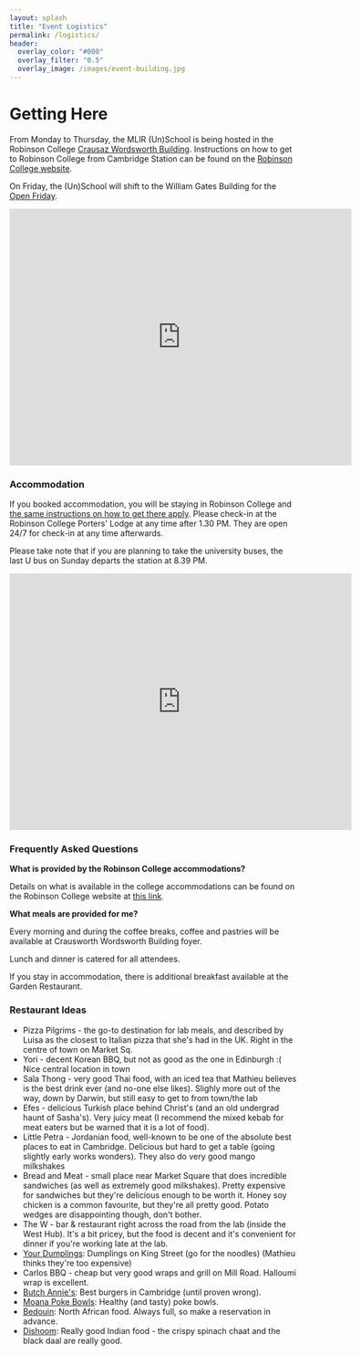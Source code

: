 ```yaml
---
layout: splash
title: "Event Logistics"
permalink: /logistics/
header:
  overlay_color: "#000"
  overlay_filter: "0.5"
  overlay_image: /images/event-building.jpg
---
```


# Getting Here

From Monday to Thursday, the MLIR (Un)School is being hosted in the Robinson College [Crausaz Wordsworth Building](https://www.robinson.cam.ac.uk/conferences/meet/crausaz-wordsworth-building). Instructions on how to get to Robinson College from Cambridge Station can be found on the [Robinson College website](https://www.robinson.cam.ac.uk/contact-us/visiting-robinson/public-transport). 

On Friday, the (Un)School will shift to the William Gates Building for the [Open Friday](open-friday).

<iframe src="https://www.google.com/maps/embed?pb=!1m18!1m12!1m3!1d2038.3355040998117!2d0.10293745888900475!3d52.20532232018525!2m3!1f0!2f0!3f0!3m2!1i1024!2i768!4f13.1!3m3!1m2!1s0x47d870b142eed76b%3A0x576ce34c87efbddd!2sCrausaz%20Wordsworth%20Building%2C%20Robinson%20College!5e0!3m2!1sen!2suk!4v1757071861284!5m2!1sen!2suk" width="600" height="450" style="border:0;" allowfullscreen="" loading="lazy" referrerpolicy="no-referrer-when-downgrade"></iframe>

### Accommodation

If you booked accommodation, you will be staying in Robinson College and [the same instructions on how to get there apply](https://www.robinson.cam.ac.uk/contact-us/visiting-robinson/public-transport). Please check-in at the Robinson College Porters' Lodge at any time after 1.30 PM. They are open 24/7 for check-in at any time afterwards.

Please take note that if you are planning to take the university buses, the last U bus on Sunday departs the station at 8.39 PM.

<iframe src="https://www.google.com/maps/embed?pb=!1m18!1m12!1m3!1d5473.356577283845!2d0.10478836352597375!3d52.20424011502731!2m3!1f0!2f0!3f0!3m2!1i1024!2i768!4f13.1!3m3!1m2!1s0x47d870b1020987a1%3A0xd53fc9646c4ca42e!2sRobinson%20College!5e0!3m2!1sen!2suk!4v1757071370457!5m2!1sen!2suk" width="600" height="450" style="border:0;" allowfullscreen="" loading="lazy" referrerpolicy="no-referrer-when-downgrade"></iframe>



### Frequently Asked Questions

**What is provided by the Robinson College accommodations?**

Details on what is available in the college accommodations can be found on the Robinson College website at [this link]( https://www.robinson.cam.ac.uk/conferences/stay).

**What meals are provided for me?**

Every morning and during the coffee breaks, coffee and pastries will be available at Crausworth Wordsworth Building foyer.

Lunch and dinner is catered for all attendees. 

If you stay in accommodation, there is additional breakfast available at the Garden Restaurant.

### Restaurant Ideas

* Pizza Pilgrims - the go-to destination for lab meals, and described by Luisa as the closest to Italian pizza that she's had in the UK.  Right in the centre of town on Market Sq.
* Yori - decent Korean BBQ, but not as good as the one in Edinburgh :( Nice central location in town
* Sala Thong - very good Thai food, with an iced tea that Mathieu believes is the best drink ever (and no-one else likes). Slighly more out of the way, down by Darwin, but still easy to get to from town/the lab
* Efes - delicious Turkish place behind Christ's (and an old undergrad haunt of Sasha's). Very juicy meat (I recommend the mixed kebab for meat eaters but be warned that it is a lot of food).
* Little Petra - Jordanian food, well-known to be one of the absolute best places to eat in Cambridge. Delicious but hard to get a table (going slightly early works wonders). They also do very good mango milkshakes
* Bread and Meat - small place near Market Square that does incredible sandwiches (as well as extremely good milkshakes). Pretty expensive for sandwiches but they're delicious enough to be worth it. Honey soy chicken is a common favourite, but they're all pretty good. Potato wedges are disappointing though, don't bother.
* The W - bar & restaurant right across the road from the lab (inside the West Hub). It's a bit pricey, but the food is decent and it's convenient for dinner if you're working late at the lab.
* [Your Dumplings](https://maps.app.goo.gl/p5Q2YWRccCwMDFt77): Dumplings on King Street (go for the noodles) (Mathieu thinks they're too expensive)
* Carlos BBQ - cheap but very good wraps and grill on Mill Road. Halloumi wrap is excellent.
* [Butch Annie's](https://maps.app.goo.gl/QD1H7VfHuwoPw6PJ6): Best burgers in Cambridge (until proven wrong).
* [Moana Poke Bowls](https://maps.app.goo.gl/isqZ4UzmCFa1TGee9): Healthy (and tasty) poke bowls.
* [Bedouin](https://www.bedouin-cambridge.com/): North African food. Always full, so make a reservation in advance.
* [Dishoom](https://www.permitroom.co.uk/locations/cambridge/): Really good Indian food - the crispy spinach chaat and the black daal are really good.
